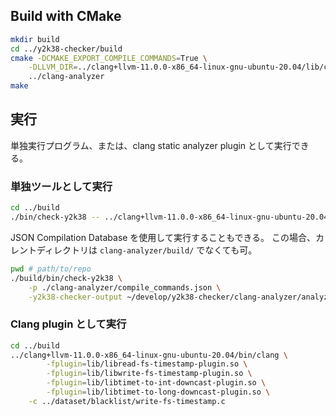 ## Build with CMake

```sh
mkdir build
cd ../y2k38-checker/build
cmake -DCMAKE_EXPORT_COMPILE_COMMANDS=True \
    -DLLVM_DIR=../clang+llvm-11.0.0-x86_64-linux-gnu-ubuntu-20.04/lib/cmake/llvm/ \
    ../clang-analyzer
make
```

## 実行

単独実行プログラム、または、clang static analyzer plugin として実行できる。

### 単独ツールとして実行

```sh
cd ../build
./bin/check-y2k38 -- ../clang+llvm-11.0.0-x86_64-linux-gnu-ubuntu-20.04/bin/clang -c ../dataset/blacklist/read-fs-timestamp.c
```

JSON Compilation Database を使用して実行することもできる。
この場合、カレントディレクトリは `clang-analyzer/build/` でなくても可。

```sh
pwd # path/to/repo
./build/bin/check-y2k38 \
    -p ./clang-analyzer/compile_commands.json \
    -y2k38-checker-output ~/develop/y2k38-checker/clang-analyzer/analyzed.json
```

### Clang plugin として実行

```sh
cd ../build
../clang+llvm-11.0.0-x86_64-linux-gnu-ubuntu-20.04/bin/clang \
        -fplugin=lib/libread-fs-timestamp-plugin.so \
        -fplugin=lib/libwrite-fs-timestamp-plugin.so \
        -fplugin=lib/libtimet-to-int-downcast-plugin.so \
        -fplugin=lib/libtimet-to-long-downcast-plugin.so \
    -c ../dataset/blacklist/write-fs-timestamp.c
```
